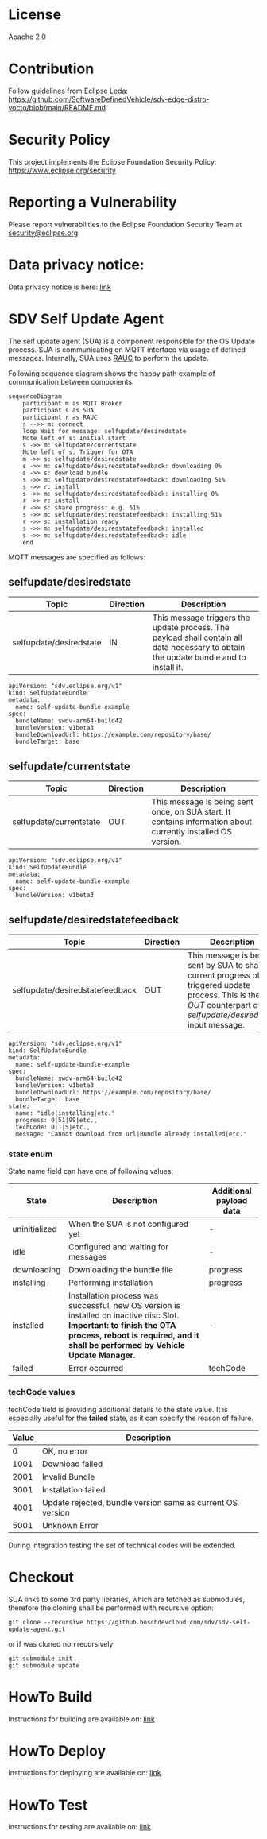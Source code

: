 # License
Apache 2.0

# Contribution
Follow guidelines from Eclipse Leda: https://github.com/SoftwareDefinedVehicle/sdv-edge-distro-yocto/blob/main/README.md

# Security Policy
This project implements the Eclipse Foundation Security Policy: https://www.eclipse.org/security

# Reporting a Vulnerability
Please report vulnerabilities to the Eclipse Foundation Security Team at security@eclipse.org

# Data privacy notice:
Data privacy notice is here: [link](docs/data-privacy-notice.md)

# SDV Self Update Agent
The self update agent (SUA) is a component responsible for the OS Update process. 
SUA is communicating on MQTT interface via usage of defined messages. Internally, SUA uses [RAUC](https://rauc.io/) to perform the update. 

Following sequence diagram shows the happy path example of communication between components. 

```mermaid
sequenceDiagram
    participant m as MQTT Broker 
    participant s as SUA
    participant r as RAUC
    s -->> m: connect
    loop Wait for message: selfupdate/desiredstate
    Note left of s: Initial start
    s ->> m: selfupdate/currentstate
    Note left of s: Trigger for OTA
    m ->> s: selfupdate/desiredstate
    s ->> m: selfupdate/desiredstatefeedback: downloading 0%
    s ->> s: download bundle
    s ->> m: selfupdate/desiredstatefeedback: downloading 51%
    s ->> r: install
    s ->> m: selfupdate/desiredstatefeedback: installing 0%
    r ->> r: install
    r ->> s: share progress: e.g. 51%
    s ->> m: selfupdate/desiredstatefeedback: installing 51%
    r ->> s: installation ready
    s ->> m: selfupdate/desiredstatefeedback: installed 
    s ->> m: selfupdate/desiredstatefeedback: idle 
    end
```
MQTT messages are specified as follows:

## selfupdate/desiredstate
| Topic | Direction | Description |
|-------|  -------- | ----------- |
| selfupdate/desiredstate | IN | This message triggers the update process. The payload shall contain all data necessary to obtain the update bundle and to install it. |
```
apiVersion: "sdv.eclipse.org/v1"
kind: SelfUpdateBundle
metadata:
  name: self-update-bundle-example
spec:
  bundleName: swdv-arm64-build42
  bundleVersion: v1beta3
  bundleDownloadUrl: https://example.com/repository/base/
  bundleTarget: base
```

## selfupdate/currentstate
| Topic| Direction | Description |
|------|  -------- | ----------- |
| selfupdate/currentstate | OUT | This message is being sent once, on SUA start. It contains information about currently installed OS version.
```
apiVersion: "sdv.eclipse.org/v1"
kind: SelfUpdateBundle
metadata:
  name: self-update-bundle-example
spec:
  bundleVersion: v1beta3
```

## selfupdate/desiredstatefeedback
| Topic| Direction | Description |
|------|  -------- | ----------- |
| selfupdate/desiredstatefeedback | OUT | This message is being sent by SUA to share current progress of triggered update process. This is the *OUT* counterpart of *selfupdate/desiredstate* input message. 
```
apiVersion: "sdv.eclipse.org/v1"
kind: SelfUpdateBundle
metadata:
  name: self-update-bundle-example
spec:
  bundleName: swdv-arm64-build42
  bundleVersion: v1beta3
  bundleDownloadUrl: https://example.com/repository/base/
  bundleTarget: base
state:
  name: "idle|installing|etc."
  progress: 0|51|99|etc., 
  techCode: 0|1|5|etc.,  
  message: "Cannot download from url|Bundle already installed|etc." 
```

### state enum

State name field can have one of following values:

| State | Description | Additional payload data | 
|  ---------- |  ---------- | ---------- |
| uninitialized | When the SUA is not configured yet | - |
| idle |  Configured and waiting for messages | - |
| downloading | Downloading the bundle file  | progress |
| installing | Performing installation   | progress |
| installed |  Installation process was successful, new OS version is installed on inactive disc Slot. **Important: to finish the OTA process, reboot is required, and it shall be performed by Vehicle Update Manager.** |  - |
| failed | Error occurred  | techCode |

### techCode values
techCode field is providing additional details to the state value. It is especially useful for the **failed** state, as it can specify the reason of failure. 

| Value | Description |
|  ---- |  ---------- | 
| 0 | OK, no error|
| 1001 |  Download failed |
| 2001 |  Invalid Bundle|
| 3001 |  Installation failed |
| 4001 |  Update rejected, bundle version same as current OS version |
| 5001 |  Unknown Error |

During integration testing the set of technical codes will be extended.

# Checkout
SUA links to some 3rd party libraries, which are fetched as submodules, therefore the cloning shall be performed with recursive option:

```
git clone --recursive https://github.boschdevcloud.com/sdv/sdv-self-update-agent.git
```
or if was cloned non recursively
```
git submodule init
git submodule update
```

# HowTo Build
Instructions for building are available on: [link](docs/building/README.md)

# HowTo Deploy
Instructions for deploying are available on: [link](docs/deploying/README.md)

# HowTo Test
Instructions for testing are available on: [link](docs/testing/README.md)





